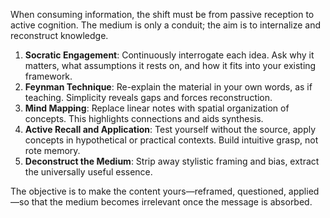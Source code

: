 When consuming information, the shift must be from passive reception to active cognition. The medium is only a conduit; the aim is to internalize and reconstruct knowledge.

1. **Socratic Engagement**: Continuously interrogate each idea. Ask why it matters, what assumptions it rests on, and how it fits into your existing framework.
2. **Feynman Technique**: Re-explain the material in your own words, as if teaching. Simplicity reveals gaps and forces reconstruction.
3. **Mind Mapping**: Replace linear notes with spatial organization of concepts. This highlights connections and aids synthesis.
4. **Active Recall and Application**: Test yourself without the source, apply concepts in hypothetical or practical contexts. Build intuitive grasp, not rote memory.
5. **Deconstruct the Medium**: Strip away stylistic framing and bias, extract the universally useful essence.

The objective is to make the content yours—reframed, questioned, applied—so that the medium becomes irrelevant once the message is absorbed.
